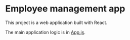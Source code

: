 # Employee management app

This project is a web application built with React.

The main application logic is in [App.js](App.js.html).

